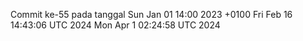 Commit ke-55 pada tanggal Sun Jan 01 14:00 2023 +0100
Fri Feb 16 14:43:06 UTC 2024
Mon Apr  1 02:24:58 UTC 2024

